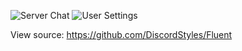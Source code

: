 ![Server Chat](https://i.imgur.com/JhCH4HR.png)
![User Settings](https://i.imgur.com/3uL8y2m.png)

View source: https://github.com/DiscordStyles/Fluent